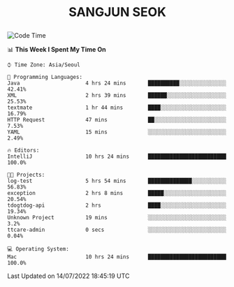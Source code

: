 <h1>
 <p align="center">
   SANGJUN SEOK
 </p>
</h1>

<!--START_SECTION:waka-->
![Code Time](http://img.shields.io/badge/Code%20Time-0%20secs-blue)

📊 **This Week I Spent My Time On** 

```text
⌚︎ Time Zone: Asia/Seoul

💬 Programming Languages: 
Java                     4 hrs 24 mins       ██████████░░░░░░░░░░░░░░░   42.41% 
XML                      2 hrs 39 mins       ██████░░░░░░░░░░░░░░░░░░░   25.53% 
textmate                 1 hr 44 mins        ████░░░░░░░░░░░░░░░░░░░░░   16.79% 
HTTP Request             47 mins             ██░░░░░░░░░░░░░░░░░░░░░░░   7.53% 
YAML                     15 mins             ░░░░░░░░░░░░░░░░░░░░░░░░░   2.49%

🔥 Editors: 
IntelliJ                 10 hrs 24 mins      █████████████████████████   100.0%

🐱‍💻 Projects: 
log-test                 5 hrs 54 mins       ██████████████░░░░░░░░░░░   56.83% 
exception                2 hrs 8 mins        █████░░░░░░░░░░░░░░░░░░░░   20.54% 
tdogtdog-api             2 hrs               ████░░░░░░░░░░░░░░░░░░░░░   19.34% 
Unknown Project          19 mins             ░░░░░░░░░░░░░░░░░░░░░░░░░   3.2% 
ttcare-admin             0 secs              ░░░░░░░░░░░░░░░░░░░░░░░░░   0.04%

💻 Operating System: 
Mac                      10 hrs 24 mins      █████████████████████████   100.0%

```


 Last Updated on 14/07/2022 18:45:19 UTC
<!--END_SECTION:waka-->
